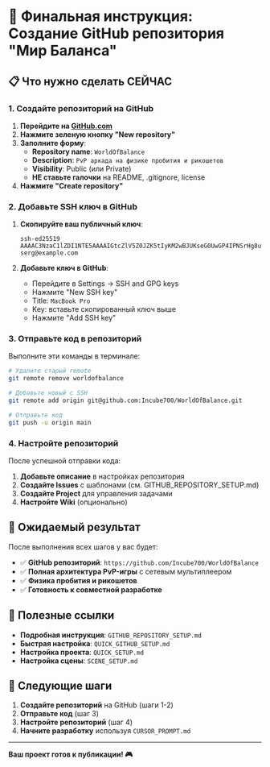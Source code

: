 # 🎯 Финальная инструкция: Создание GitHub репозитория "Мир Баланса"

## 📋 Что нужно сделать СЕЙЧАС

### 1. Создайте репозиторий на GitHub

1. **Перейдите на [GitHub.com](https://github.com)**
2. **Нажмите зеленую кнопку "New repository"**
3. **Заполните форму**:
   - **Repository name**: `WorldOfBalance`
   - **Description**: `PvP аркада на физике пробития и рикошетов`
   - **Visibility**: Public (или Private)
   - **НЕ ставьте галочки** на README, .gitignore, license
4. **Нажмите "Create repository"**

### 2. Добавьте SSH ключ в GitHub

1. **Скопируйте ваш публичный ключ**:
   ```
   ssh-ed25519 AAAAC3NzaC1lZDI1NTE5AAAAIGtcZlV5Z0JZK5tIyKM2wBJUKseG0UwGP4IPNSrHg8uw serg@example.com
   ```

2. **Добавьте ключ в GitHub**:
   - Перейдите в Settings → SSH and GPG keys
   - Нажмите "New SSH key"
   - Title: `MacBook Pro`
   - Key: вставьте скопированный ключ выше
   - Нажмите "Add SSH key"

### 3. Отправьте код в репозиторий

Выполните эти команды в терминале:

```bash
# Удалите старый remote
git remote remove worldofbalance

# Добавьте новый с SSH
git remote add origin git@github.com:Incube700/WorldOfBalance.git

# Отправьте код
git push -u origin main
```

### 4. Настройте репозиторий

После успешной отправки кода:

1. **Добавьте описание** в настройках репозитория
2. **Создайте Issues** с шаблонами (см. GITHUB_REPOSITORY_SETUP.md)
3. **Создайте Project** для управления задачами
4. **Настройте Wiki** (опционально)

## 🎯 Ожидаемый результат

После выполнения всех шагов у вас будет:

- ✅ **GitHub репозиторий**: `https://github.com/Incube700/WorldOfBalance`
- ✅ **Полная архитектура PvP-игры** с сетевым мультиплеером
- ✅ **Физика пробития и рикошетов**
- ✅ **Готовность к совместной разработке**

## 🔗 Полезные ссылки

- **Подробная инструкция**: `GITHUB_REPOSITORY_SETUP.md`
- **Быстрая настройка**: `QUICK_GITHUB_SETUP.md`
- **Настройка проекта**: `QUICK_SETUP.md`
- **Настройка сцены**: `SCENE_SETUP.md`

## 🚀 Следующие шаги

1. **Создайте репозиторий** на GitHub (шаги 1-2)
2. **Отправьте код** (шаг 3)
3. **Настройте репозиторий** (шаг 4)
4. **Начните разработку** используя `CURSOR_PROMPT.md`

---

**Ваш проект готов к публикации! 🎮** 